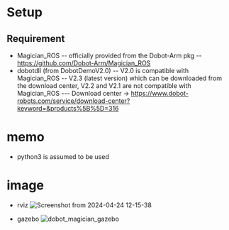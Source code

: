 # Setup
## Requirement
- Magician_ROS
-- officially provided from the Dobot-Arm pkg
-- https://github.com/Dobot-Arm/Magician_ROS
- dobotdll (from DobotDemoV2.0)
-- V2.0 is compatible with Magician_ROS
-- V2.3 (latest version) which can be downloaded from the download center, V2.2 and V2.1 are not compatible with Magician_ROS
--- Download center -> https://www.dobot-robots.com/service/download-center?keyword=&products%5B%5D=316

# memo
- python3 is assumed to be used

# image
- rviz
![Screenshot from 2024-04-24 12-15-38](https://github.com/asanolab/robot_control/assets/6872136/55eaee9e-4a92-48e4-8b6f-8c7cceed6b15)

- gazebo
![dobot_magician_gazebo](https://github.com/asanolab/robot_control/assets/6872136/aaff7d08-e705-4bf9-9fa3-c4e091bab148)

